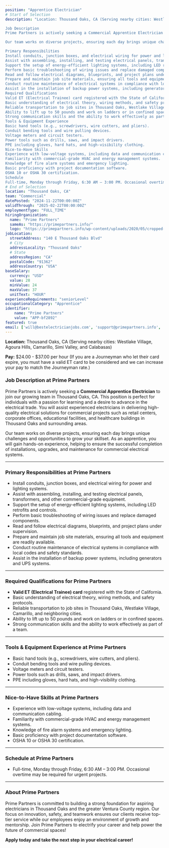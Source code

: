 ```yaml
---
position: "Apprentice Electrician"
# Start of Selection
description: "Location: Thousand Oaks, CA (Serving nearby cities: Westlake Village, Agoura Hills, Camarillo, Simi Valley, and Calabasas)

Job Description
Prime Partners is actively seeking a Commercial Apprentice Electrician to join our growing team in Thousand Oaks, CA. This position is perfect for individuals with a passion for learning and a desire to advance in the electrical trade. You will assist experienced electricians in delivering high-quality electrical solutions for commercial projects such as retail centers, corporate offices, educational facilities, and healthcare buildings in Thousand Oaks and surrounding areas.

Our team works on diverse projects, ensuring each day brings unique challenges and opportunities to grow your skillset. As an apprentice, you will gain hands-on experience, helping to ensure the successful completion of installations, upgrades, and maintenance for commercial electrical systems.

Primary Responsibilities
Install conduits, junction boxes, and electrical wiring for power and lighting systems.
Assist with assembling, installing, and testing electrical panels, transformers, and other commercial-grade equipment.
Support the setup of energy-efficient lighting systems, including LED retrofits and controls.
Perform basic troubleshooting of wiring issues and replace damaged components.
Read and follow electrical diagrams, blueprints, and project plans under supervision.
Prepare and maintain job site materials, ensuring all tools and equipment are readily available.
Conduct routine maintenance of electrical systems in compliance with local codes and safety standards.
Assist in the installation of backup power systems, including generators and UPS systems.
Required Qualifications
Valid ET (Electrical Trainee) card registered with the State of California.
Basic understanding of electrical theory, wiring methods, and safety protocols.
Reliable transportation to job sites in Thousand Oaks, Westlake Village, Camarillo, and neighboring cities.
Ability to lift up to 50 pounds and work on ladders or in confined spaces.
Strong communication skills and the ability to work effectively as part of a team.
Tools & Equipment Experience
Basic hand tools (e.g., screwdrivers, wire cutters, and pliers).
Conduit bending tools and wire pulling devices.
Voltage meters and circuit testers.
Power tools such as drills, saws, and impact drivers.
PPE including gloves, hard hats, and high-visibility clothing.
Nice-to-Have Skills
Experience with low-voltage systems, including data and communication cabling.
Familiarity with commercial-grade HVAC and energy management systems.
Knowledge of fire alarm systems and emergency lighting.
Basic proficiency with project documentation software.
OSHA 10 or OSHA 30 certification.
Schedule
Full-time, Monday through Friday, 6:30 AM – 3:00 PM. Occasional overtime may be required for urgent projects."
# End of Selection
location: "Thousand Oaks, CA"
team: "Commercial"
datePosted: "2024-11-22T00:00:00Z"
validThrough: "2025-02-22T00:00:00Z"
employmentType: "FULL_TIME"
hiringOrganization: 
  name: "Prime Partners"
  sameAs: "https://primepartners.info/"
  logo: "https://primepartners.info/wp-content/uploads/2020/05/cropped-Prime-Partners-Logo-NO-BG-1-1.png"
jobLocation:
  streetAddress: "140 E Thousand Oaks Blvd"
  # City
  addressLocality: "Thousand Oaks"
  # State
  addressRegion: "CA"
  postalCode: "91362"
  addressCountry: "USA"
baseSalary:
  currency: "USD"
  value: 28
  minValue: 24
  maxValue: 37
  unitText: "HOUR"
experienceRequirements: "seniorLevel"
occupationalCategory: "Apprentice"
identifier:
    name: "Prime Partners"
    value: "APP-bf2892"
featured: true
email: ['will@bestelectricianjobs.com', 'support@primepartners.info', 'resumes@bestelectricianjobs.zohorecruitmail.com']
---
```


**Location:** Thousand Oaks, CA (Serving nearby cities: Westlake Village, Agoura Hills, Camarillo, Simi Valley, and Calabasas)  

**Pay:** $24.00 - $37.00 per hour (If you are a Journeyman who let their card expire, you must have a valid ET card to be considered and we can increase your pay to match the Journeyman rate.)

### Job Description at Prime Partners  
Prime Partners is actively seeking a **Commercial Apprentice Electrician** to join our growing team in Thousand Oaks, CA. This position is perfect for individuals with a passion for learning and a desire to advance in the electrical trade. You will assist experienced electricians in delivering high-quality electrical solutions for commercial projects such as retail centers, corporate offices, educational facilities, and healthcare buildings in Thousand Oaks and surrounding areas.  

Our team works on diverse projects, ensuring each day brings unique challenges and opportunities to grow your skillset. As an apprentice, you will gain hands-on experience, helping to ensure the successful completion of installations, upgrades, and maintenance for commercial electrical systems.  

---

### Primary Responsibilities at Prime Partners  
- Install conduits, junction boxes, and electrical wiring for power and lighting systems.  
- Assist with assembling, installing, and testing electrical panels, transformers, and other commercial-grade equipment.  
- Support the setup of energy-efficient lighting systems, including LED retrofits and controls.  
- Perform basic troubleshooting of wiring issues and replace damaged components.  
- Read and follow electrical diagrams, blueprints, and project plans under supervision.  
- Prepare and maintain job site materials, ensuring all tools and equipment are readily available.  
- Conduct routine maintenance of electrical systems in compliance with local codes and safety standards.  
- Assist in the installation of backup power systems, including generators and UPS systems.  

---

### Required Qualifications for Prime Partners  
- **Valid ET (Electrical Trainee) card** registered with the State of California.  
- Basic understanding of electrical theory, wiring methods, and safety protocols.  
- Reliable transportation to job sites in Thousand Oaks, Westlake Village, Camarillo, and neighboring cities.  
- Ability to lift up to 50 pounds and work on ladders or in confined spaces.  
- Strong communication skills and the ability to work effectively as part of a team.  

---

### Tools & Equipment Experience at Prime Partners  
- Basic hand tools (e.g., screwdrivers, wire cutters, and pliers).  
- Conduit bending tools and wire pulling devices.  
- Voltage meters and circuit testers.  
- Power tools such as drills, saws, and impact drivers.  
- PPE including gloves, hard hats, and high-visibility clothing.  

---

### Nice-to-Have Skills at Prime Partners  
- Experience with low-voltage systems, including data and communication cabling.  
- Familiarity with commercial-grade HVAC and energy management systems.  
- Knowledge of fire alarm systems and emergency lighting.  
- Basic proficiency with project documentation software.  
- OSHA 10 or OSHA 30 certification.  

---

### Schedule at Prime Partners  
- Full-time, Monday through Friday, 6:30 AM – 3:00 PM. Occasional overtime may be required for urgent projects.  

---

### About Prime Partners  
Prime Partners is committed to building a strong foundation for aspiring electricians in Thousand Oaks and the greater Ventura County region. Our focus on innovation, safety, and teamwork ensures our clients receive top-tier service while our employees enjoy an environment of growth and mentorship. Join Prime Partners to electrify your career and help power the future of commercial spaces!  

**Apply today and take the next step in your electrical career!**  